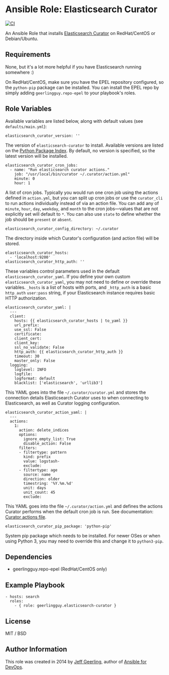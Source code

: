 # Ansible Role: Elasticsearch Curator

[![CI](https://github.com/geerlingguy/ansible-role-elasticsearch-curator/workflows/CI/badge.svg?event=push)](https://github.com/geerlingguy/ansible-role-elasticsearch-curator/actions?query=workflow%3ACI)

An Ansible Role that installs [Elasticsearch Curator](https://github.com/elasticsearch/curator) on RedHat/CentOS or Debian/Ubuntu.

## Requirements

None, but it's a lot more helpful if you have Elasticsearch running somewhere :)

On RedHat/CentOS, make sure you have the EPEL repository configured, so the `python-pip` package can be installed. You can install the EPEL repo by simply adding `geerlingguy.repo-epel` to your playbook's roles.

## Role Variables

Available variables are listed below, along with default values (see `defaults/main.yml`):

    elasticsearch_curator_version: ''

The version of `elasticsearch-curator` to install. Available versions are listed on the [Python Package Index](https://pypi.org/project/elasticsearch-curator/). By default, no version is specified, so the latest version will be installed.

    elasticsearch_curator_cron_jobs:
      - name: "Run elasticsearch curator actions."
        job: "/usr/local/bin/curator ~/.curator/action.yml"
        minute: 0
        hour: 1

A list of cron jobs. Typically you would run one cron job using the actions defined in `action.yml`, but you can split up cron jobs or use the `curator_cli` to run actions individually instead of via an action file. You can add any of `minute`, `hour`, `day`, `weekday`, and `month` to the cron jobs—values that are not explicitly set will default to `*`. You can also use `state` to define whether the job should be `present` or `absent`.

    elasticsearch_curator_config_directory: ~/.curator

The directory inside which Curator's configuration (and action file) will be stored.

    elasticsearch_curator_hosts:
      - 'localhost:9200'
    elasticsearch_curator_http_auth: ''

These variables control parameters used in the default `elasticsearch_curator_yaml`. If you define your own custom `elasticsearch_curator_yaml`, you may not need to define or override these variables. `_hosts` is a list of hosts with ports, and `_http_auth` is a basic `http_auth` `user:pass` string, if your Elasticsearch instance requires basic HTTP authorization.

    elasticsearch_curator_yaml: |
      ---
      client:
        hosts: {{ elasticsearch_curator_hosts | to_yaml }}
        url_prefix:
        use_ssl: False
        certificate:
        client_cert:
        client_key:
        ssl_no_validate: False
        http_auth: {{ elasticsearch_curator_http_auth }}
        timeout: 30
        master_only: False
      logging:
        loglevel: INFO
        logfile:
        logformat: default
        blacklist: ['elasticsearch', 'urllib3']

This YAML goes into the file `~/.curator/curator.yml` and stores the connection details Elasticsearch Curator uses to when connecting to Elasticsearch, as well as Curator logging configuration.

    elasticsearch_curator_action_yaml: |
      ---
      actions:
        1:
          action: delete_indices
          options:
            ignore_empty_list: True
            disable_action: False
          filters:
          - filtertype: pattern
            kind: prefix
            value: logstash-
            exclude:
          - filtertype: age
            source: name
            direction: older
            timestring: '%Y.%m.%d'
            unit: days
            unit_count: 45
            exclude:

This YAML goes into the file `~/.curator/action.yml` and defines the actions Curator performs when the default cron job is run. See documentation: [Curator actions file](https://www.elastic.co/guide/en/elasticsearch/client/curator/current/actionfile.html).

    elasticsearch_curator_pip_package: 'python-pip'

System pip package which needs to be installed. For newer OSes or when using Python 3, you may need to override this and change it to `python3-pip`.

## Dependencies

  - geerlingguy.repo-epel (RedHat/CentOS only)

## Example Playbook

    - hosts: search
      roles:
        - { role: geerlingguy.elasticsearch-curator }

## License

MIT / BSD

## Author Information

This role was created in 2014 by [Jeff Geerling](https://www.jeffgeerling.com/), author of [Ansible for DevOps](https://www.ansiblefordevops.com/).
